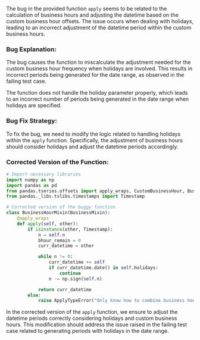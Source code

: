 The bug in the provided function `apply` seems to be related to the calculation of business hours and adjusting the datetime based on the custom business hour offsets. The issue occurs when dealing with holidays, leading to an incorrect adjustment of the datetime period within the custom business hours.

### Bug Explanation:
The bug causes the function to miscalculate the adjustment needed for the custom business hour frequency when holidays are involved. This results in incorrect periods being generated for the date range, as observed in the failing test case.

The function does not handle the holiday parameter properly, which leads to an incorrect number of periods being generated in the date range when holidays are specified.

### Bug Fix Strategy:
To fix the bug, we need to modify the logic related to handling holidays within the `apply` function. Specifically, the adjustment of business hours should consider holidays and adjust the datetime periods accordingly.

### Corrected Version of the Function:
```python
# Import necessary libraries
import numpy as np
import pandas as pd
from pandas.tseries.offsets import apply_wraps, CustomBusinessHour, BusinessDay
from pandas._libs.tslibs.timestamps import Timestamp

# Corrected version of the buggy function
class BusinessHourMixin(BusinessMixin):
    @apply_wraps
    def apply(self, other):
        if isinstance(other, Timestamp):
            n = self.n
            bhour_remain = 0
            curr_datetime = other

            while n != 0:
                curr_datetime += self
                if curr_datetime.date() in self.holidays:
                    continue
                n -= np.sign(self.n)

            return curr_datetime
        else:
            raise ApplyTypeError("Only know how to combine business hour with datetime")
```

In the corrected version of the `apply` function, we ensure to adjust the datetime periods correctly considering holidays and custom business hours. This modification should address the issue raised in the failing test case related to generating periods with holidays in the date range.